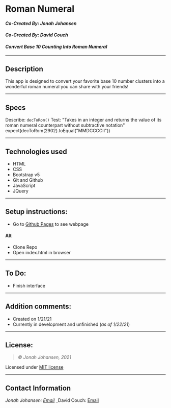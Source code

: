 # Roman Numeral
#### *Co-Created By: Jonah Johansen* 
#### *Co-Created By: David Couch*
#### *Convert Base 10 Counting Into Roman Numeral* 

* * *

## Description  
This app is designed to convert your favorite base 10 number clusters into a wonderful roman numeral you can share with your friends!

* * *
## Specs
Describe: `decToRom()`
Test: "Takes in an integer and returns the value of its roman numeral counterpart without subtractive notation"
expect(decToRom(2902).toEqual("MMDCCCCII"))

* * *

## Technologies used
* HTML
* CSS
* Bootstrap v5
* Git and Github
* JavaScript
* JQuery

* * *

## Setup instructions:  
* Go to [Github Pages](https://jjohan-work.github.io/roman-numeral) to see webpage
#### Alt
* Clone Repo
* Open index.html in browser

* * *

## To Do:
* Finish interface

* * *

## Addition comments:
* Created on 1/21/21  
* Currently in development and unfinished (*as of 1/22/21*)

* * *

## License:
> *&copy; Jonah Johansen, 2021*

Licensed under [MIT license](https://mit-license.org/)

* * *

## Contact Information
_Jonah Johansen: [Email](johansenjonah+git@gmail.com)_
_David Couch: [Email](dcouch440@gmail.com)